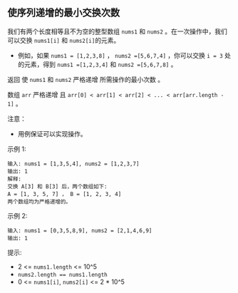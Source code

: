 ## 使序列递增的最小交换次数

我们有两个长度相等且不为空的整型数组 `nums1` 和 `nums2` 。在一次操作中，我们可以交换 `nums1[i]` 和 `nums2[i]`的元素。

* 例如，如果 `nums1 = [1,2,3,8]` ， `nums2 =[5,6,7,4]` ，你可以交换 `i = 3` 处的元素，得到 `nums1 =[1,2,3,4]` 和 `nums2 =[5,6,7,8]` 。

返回 使 `nums1` 和 `nums2` 严格递增 所需操作的最小次数 。

数组 `arr` 严格递增 且  `arr[0] < arr[1] < arr[2] < ... < arr[arr.length - 1]` 。

注意：

* 用例保证可以实现操作。


示例 1:

```
输入: nums1 = [1,3,5,4], nums2 = [1,2,3,7]
输出: 1
解释:
交换 A[3] 和 B[3] 后，两个数组如下:
A = [1, 3, 5, 7] ， B = [1, 2, 3, 4]
两个数组均为严格递增的。
```

示例 2:

```
输入: nums1 = [0,3,5,8,9], nums2 = [2,1,4,6,9]
输出: 1
```

提示:

* 2 <= `nums1.length` <= 10^5
* `nums2.length == nums1.length`
* 0 <= `nums1[i]`, `nums2[i]` <= 2 * 10^5